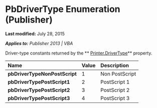 
# PbDriverType Enumeration (Publisher)

 **Last modified:** July 28, 2015

 _**Applies to:** Publisher 2013 | VBA_

Driver-type constants returned by the  ** [Printer.DriverType](99c3b4e5-a55a-0f8d-3767-d035d9d6e4df.md)** property.



|**Name**|**Value**|**Description**|
|:-----|:-----|:-----|
| **pbDriverTypeNonPostScript**|1|Non PostScript|
| **pbDriverTypePostScript1**|2|PostScript 1|
| **pbDriverTypePostScript2**|3|PostScript 2|
| **pbDriverTypePostScript3**|4|PostScript 3|
